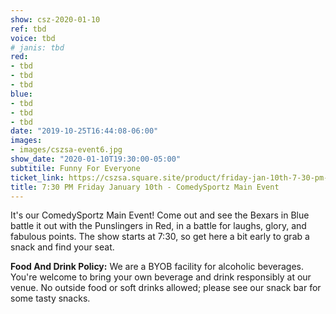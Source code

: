```yaml
---
show: csz-2020-01-10
ref: tbd
voice: tbd
# janis: tbd
red:
- tbd
- tbd
- tbd
blue:
- tbd
- tbd
- tbd
date: "2019-10-25T16:44:08-06:00"
images:
- images/cszsa-event6.jpg
show_date: "2020-01-10T19:30:00-05:00"
subtitile: Funny For Everyone
ticket_link: https://cszsa.square.site/product/friday-jan-10th-7-30-pm-comedysportz-main-event/155?cs=true
title: 7:30 PM Friday January 10th - ComedySportz Main Event
---
```


It's our ComedySportz Main Event! Come out and see the Bexars in Blue battle it out with the Punslingers in Red, in a battle for laughs, glory, and fabulous points. The show starts at 7:30, so get here a bit early to grab a snack and find your seat.

**Food And Drink Policy:** We are a BYOB facility for alcoholic beverages. You're welcome to bring your own beverage and drink responsibly at our venue. No outside food or soft drinks allowed; please see our snack bar for some tasty snacks.
